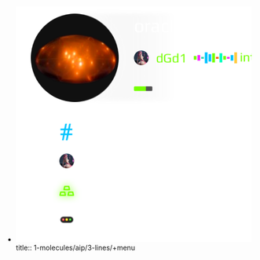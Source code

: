 - ![](https://raw.githubusercontent.com/cybercongress/prism/img-upload/components/1-molecules/aip/3-lines+menu.png)
  title:: 1-molecules/aip/3-lines/+menu